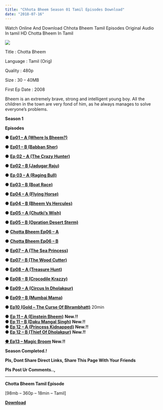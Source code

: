```yaml
---
title: "Chhota Bheem Season 01 Tamil Episodes Download"
date: "2018-07-16"
---
```


Watch Online And Download Chhota Bheem Tamil Episodes Original Audio In tamil HD Chotta Bheem In Tamil

[![](https://1.bp.blogspot.com/-G1neE29CiY8/W0wQ2YCq-JI/AAAAAAAAAXQ/oVq6S_HsujwK8b05k-INYPSsXk07ZuL1QCLcBGAs/s400/Chhota{2bdbed38d32e7704a3eaa20af56e2289d0665505d01c3d892d71953ac3249a13}2BBeem{2bdbed38d32e7704a3eaa20af56e2289d0665505d01c3d892d71953ac3249a13}2BTamil{2bdbed38d32e7704a3eaa20af56e2289d0665505d01c3d892d71953ac3249a13}2BEpisodes{2bdbed38d32e7704a3eaa20af56e2289d0665505d01c3d892d71953ac3249a13}2BIn{2bdbed38d32e7704a3eaa20af56e2289d0665505d01c3d892d71953ac3249a13}2BTamilKidz.tk.jpg)](https://1.bp.blogspot.com/-G1neE29CiY8/W0wQ2YCq-JI/AAAAAAAAAXQ/oVq6S_HsujwK8b05k-INYPSsXk07ZuL1QCLcBGAs/s1600/Chhota{2bdbed38d32e7704a3eaa20af56e2289d0665505d01c3d892d71953ac3249a13}2BBeem{2bdbed38d32e7704a3eaa20af56e2289d0665505d01c3d892d71953ac3249a13}2BTamil{2bdbed38d32e7704a3eaa20af56e2289d0665505d01c3d892d71953ac3249a13}2BEpisodes{2bdbed38d32e7704a3eaa20af56e2289d0665505d01c3d892d71953ac3249a13}2BIn{2bdbed38d32e7704a3eaa20af56e2289d0665505d01c3d892d71953ac3249a13}2BTamilKidz.tk.jpg)

Title : Chotta Bheem

Language : Tamil (Orig)

Quality : 480p 

Size : 30 – 40MB

First Ep Date : 2008

Bheem is an extremely brave, strong and intelligent young boy. All the children in the town are very fond of him, as he always manages to solve everyone’s problems.

**Season 1**

**Episodes**  

**● [Ep01 – A (Where Is Bheem?)](https://cll.press/gruOrj0)**

● **[Ep01 – B (Babban Sher)](https://cll.press/lrlEue)**

● **[Ep 02 – A (The Crazy Hunter)](https://cll.press/ZRKi)**

● **[Ep02 – B (Jadugar Raju)](https://cll.press/TFcl3C)**

● **[Ep 03 – A (Raging Bull)](https://cll.press/7qFzc)**

**● [Ep03 – B (Boat Race)](http://toonsouthindia.cf/wp-content/uploads/2018/09/Chhota-Bheem-S01-EP-03B-Toonsouthindia.cf_.mkv)**

**● [Ep04 – A (Flying Horse)](http://toonsouthindia.cf/wp-content/uploads/2018/09/Chhota-Bheem-S01-EP-04A-Toonsouthindia.cf_.mkv)**

**● [Ep04 – B (Bheem Vs Hercules)](http://toonsouthindia.cf/wp-content/uploads/2018/09/Chhota-Bheem-S01-EP-04B-Toonsouthindia.cf_.mkv)**

**●** **[Ep05 – A (Chutki’s Wish)](http://toonsouthindia.cf/wp-content/uploads/2018/09/Chhota-Bheem-S01-EP-05A-Toonsouthindia.cf_.mkv)**

**● [Ep05 – B (Opration Desert Sterm)](http://toonsouthindia.cf/wp-content/uploads/2018/09/Chhota-Bheem-S01-EP-05B-Toonsouthindia.cf_.mkv)**

● **[Chotta Bheem Ep06 – A](https://drive.google.com/file/d/1Fb_gpJot94YPZaOIgSJX3OC67BQ5sI2I/view?usp=drivesdk)**

● **[Chotta Bheem Ep06 – B](https://drive.google.com/file/d/1NW-BxgdctFxvhvwpBFZUi3-U3r1EmuKy/view?usp=drivesdk)**

● **[Ep07 – A (The Sea Princess)](http://toonsouthindia.cf/wp-content/uploads/2018/10/7a.mkv)**

● **[Ep07 – B (The Wood Cutter)](http://toonsouthindia.cf/wp-content/uploads/2018/10/chotta-beem-7b-TSI.mkv)**

● **[Ep08 – A (Treasure Hunt)](https://cll.press/5uZmo)**

**● [Ep08 – B (Crocodile Krazzy)](https://cll.press/mWiL)**

**● [Ep09 – A (Circus In Dholakpur)](https://cll.press/zet0dg)**

**● [Ep09 – B (Mumbai Mama)](https://cll.press/MR5b9nR)**

**● [Ep10 (Gold – The Curse Of Bhrambhatt)](https://cll.press/LhHpV)** 20min

● **[Ep 11 – A (Einstein Bheem)](https://clk.icu/7IyrVu)** **New.!!**  
**● [Ep 11 – B (Daku Mangal Singh)](https://clk.icu/L1uXq)** **New.!!**  
**● [Ep 12 – A (Princess Kidnapped)](https://clk.icu/Ulta4Wa)** **New.!!**  
**● [Ep 12 – B (Thief Of Dholakpur)](https://clk.icu/EXGJt)** **New.!!**

**[● Ep13 – Magic Broom](https://clk.icu/bsrvU) New.!!**  

**Season Completed.!** 

**Pls, Dont Share Direct Links, Share This Page With Your Friends**

**Pls Post Ur Comments..,**

* * *

**Chotta Bheem Tamil Episode**

\[98mb – 360p – 18min – Tamil\]

**[Download](http://ujv.me/PQkh0Q)**
